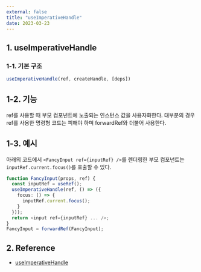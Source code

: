 ```yaml
---
external: false
title: "useImperativeHandle"
date: 2023-03-23
---
```


## 1. useImperativeHandle

### 1-1. 기본 구조

```ts
useImperativeHandle(ref, createHandle, [deps])
```

## 1-2. 기능

ref를 사용할 때 부모 컴포넌트에 노출되는 인스턴스 값을 사용자화한다.
대부분의 경우 ref를 사용한 명령형 코드는 피해야 하며 forwardRef와 더불어 사용한다.

## 1-3. 예시

아래의 코드에서 `<FancyInput ref={inputRef} />`를 렌더링한 부모 컴포넌트는 `inputRef.current.focus()`를 호출할 수 있다.

```ts
function FancyInput(props, ref) {
  const inputRef = useRef();
  useImperativeHandle(ref, () => ({
    focus: () => {
      inputRef.current.focus();
    }
  }));
  return <input ref={inputRef} ... />;
}
FancyInput = forwardRef(FancyInput);
```

## 2. Reference

- [useImperativeHandle](https://react.dev/reference/react/useImperativeHandle)
